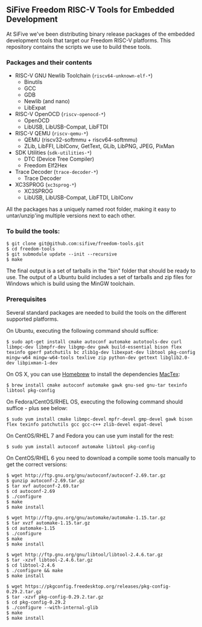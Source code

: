 SiFive Freedom RISC-V Tools for Embedded Development
--------

At SiFive we've been distributing binary release packages of the embedded development
tools that target our Freedom RISC-V platforms.  This repository contains the scripts
we use to build these tools.

### Packages and their contents

* RISC-V GNU Newlib Toolchain (`riscv64-unknown-elf-*`)
    * Binutils
    * GCC
    * GDB
    * Newlib (and nano)
    * LibExpat
* RISC-V OpenOCD (`riscv-openocd-*`)
    * OpenOCD
    * LibUSB, LibUSB-Compat, LibFTDI
* RISC-V QEMU (`riscv-qemu-*`)
    * QEMU (riscv32-softmmu + riscv64-softmmu)
    * ZLib, LibFFI, LibIConv, GetText, GLib, LibPNG, JPEG, PixMan
* SDK Utilities (`sdk-utilities-*`)
    * DTC (Device Tree Compiler)
    * Freedom Elf2Hex
* Trace Decoder (`trace-decoder-*`)
    * Trace Decoder
* XC3SPROG (`xc3sprog-*`)
    * XC3SPROG
    * LibUSB, LibUSB-Compat, LibFTDI, LibIConv

All the packages has a uniquely named root folder, making it easy to untar/unzip'ing
multiple versions next to each other.

### To build the tools:

    $ git clone git@github.com:sifive/freedom-tools.git
    $ cd freedom-tools
    $ git submodule update --init --recursive
    $ make

The final output is a set of tarballs in the "bin" folder that should be ready to use.
The output of a Ubuntu build includes a set of tarballs and zip files for Windows
which is build using the MinGW toolchain.

### Prerequisites

Several standard packages are needed to build the tools on the different supported platforms.  


On Ubuntu, executing the following command should suffice:

    $ sudo apt-get install cmake autoconf automake autotools-dev curl libmpc-dev libmpfr-dev libgmp-dev gawk build-essential bison flex texinfo gperf patchutils bc zlib1g-dev libexpat-dev libtool pkg-config mingw-w64 mingw-w64-tools texlive zip python-dev gettext libglib2.0-dev libpixman-1-dev

On OS X, you can use [Homebrew](http://brew.sh) to install the dependencies [MacTex](http://www.tug.org/mactex/):

    $ brew install cmake autoconf automake gawk gnu-sed gnu-tar texinfo libtool pkg-config

On Fedora/CentOS/RHEL OS, executing the following command should suffice - plus see below:

    $ sudo yum install cmake libmpc-devel mpfr-devel gmp-devel gawk bison flex texinfo patchutils gcc gcc-c++ zlib-devel expat-devel

On CentOS/RHEL 7 and Fedora you can use yum install for the rest:

    $ sudo yum install autoconf automake libtool pkg-config

On CentOS/RHEL 6 you need to download a compile some tools manually to get the correct versions:

    $ wget http://ftp.gnu.org/gnu/autoconf/autoconf-2.69.tar.gz
    $ gunzip autoconf-2.69.tar.gz
    $ tar xvf autoconf-2.69.tar
    $ cd autoconf-2.69
    $ ./configure
    $ make
    $ make install

    $ wget http://ftp.gnu.org/gnu/automake/automake-1.15.tar.gz
    $ tar xvzf automake-1.15.tar.gz
    $ cd automake-1.15
    $ ./configure
    $ make
    $ make install

    $ wget http://ftp.gnu.org/gnu/libtool/libtool-2.4.6.tar.gz
    $ tar -xzvf libtool-2.4.6.tar.gz 
    $ cd libtool-2.4.6
    $ ./configure && make
    $ make install

    $ wget https://pkgconfig.freedesktop.org/releases/pkg-config-0.29.2.tar.gz
    $ tar -xzvf pkg-config-0.29.2.tar.gz 
    $ cd pkg-config-0.29.2
    $ ./configure --with-internal-glib
    $ make
    $ make install
